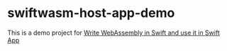# swiftwasm-host-app-demo

This is a demo project for [Write WebAssembly in Swift and use it in Swift App](https://blog.kevinzhow.com/2022/06/11/swift-webassembly/)

